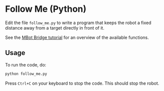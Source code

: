 # Follow Me (Python)

Edit the file `follow_me.py` to write a program that keeps the robot a fixed distance away from a target directly in front of it.

See the [MBot Bridge tutorial](https://mbot.robotics.umich.edu/docs/tutorials/bridge/) for an overview of the available functions.

## Usage

To run the code, do:
```bash
python follow_me.py
```
Press `Ctrl+C` on your keyboard to stop the code. This should stop the robot.
